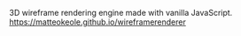 3D wireframe rendering engine made with vanilla JavaScript.  
https://matteokeole.github.io/wireframerenderer